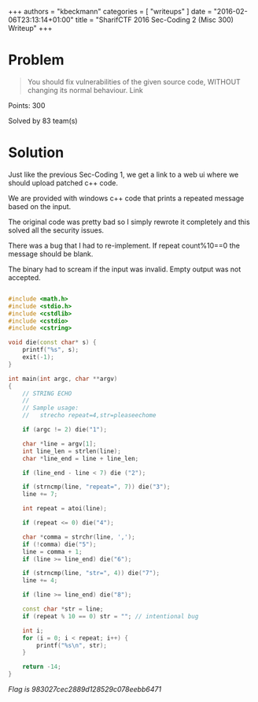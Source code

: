 +++
authors = "kbeckmann"
categories = [ "writeups" ]
date = "2016-02-06T23:13:14+01:00"
title = "SharifCTF 2016 Sec-Coding 2 (Misc 300) Writeup"
+++

# Problem

> You should fix vulnerabilities of the given source code, WITHOUT changing its normal behaviour. Link

Points: 300

Solved by 83 team(s)

# Solution

Just like the previous Sec-Coding 1, we get a link to a web ui where we should upload patched c++ code.

We are provided with windows c++ code that prints a repeated message based on the input.

The original code was pretty bad so I simply rewrote it completely and this solved all the security issues.

There was a bug that I had to re-implement. If repeat count%10==0 the message should be blank.

The binary had to scream if the input was invalid. Empty output was not accepted.

~~~c++

#include <math.h>
#include <stdio.h>
#include <cstdlib>
#include <cstdio>
#include <cstring>

void die(const char* s) {
	printf("%s", s);
	exit(-1);
}

int main(int argc, char **argv)
{
	// STRING ECHO
	//
	// Sample usage:
	//   strecho repeat=4,str=pleaseechome

	if (argc != 2) die("1");

	char *line = argv[1];
	int line_len = strlen(line);
	char *line_end = line + line_len;

	if (line_end - line < 7) die ("2");

	if (strncmp(line, "repeat=", 7)) die("3");
	line += 7;

	int repeat = atoi(line);

	if (repeat <= 0) die("4");

	char *comma = strchr(line, ',');
	if (!comma) die("5");
	line = comma + 1;
	if (line >= line_end) die("6");

	if (strncmp(line, "str=", 4)) die("7");
	line += 4;

	if (line >= line_end) die("8");

	const char *str = line;
	if (repeat % 10 == 0) str = ""; // intentional bug

	int i;
	for (i = 0; i < repeat; i++) {
		printf("%s\n", str);
	}

	return -14;
}
~~~

*Flag is 983027cec2889d128529c078eebb6471*
